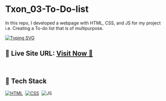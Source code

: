 # Txon_03-To-Do-list
In this repo, I developed a webpage with HTML, CSS, and JS for my project i.e. Creating a To-do list that is of multipurpose.


[![Typing SVG](https://readme-typing-svg.demolab.com?font=Shadows+Into+Light&pause=1000&color=F1F7F4&width=441&height=55&lines=Glad+to+see+you+here+inside+my+Repo-%22PassLock-web%22)](https://git.io/typing-svg)


## 📌 **Live Site URL:** <a href="https://my-todo-app777.netlify.app">**Visit Now** 🚀</a>

<br>

## 📌 Tech Stack

[![HTML](https://img.shields.io/badge/html5%20-%23E34F26.svg?&style=for-the-badge&logo=html5&logoColor=white)](https://github.com/prakash-naikwadi)&nbsp;
[![CSS](https://img.shields.io/badge/css3%20-%231572B6.svg?&style=for-the-badge&logo=css3&logoColor=white)](https://github.com/prakash-naikwadi)&nbsp;
![JS](https://camo.githubusercontent.com/aeddc848275a1ffce386dc81c04541654ca07b2c43bbb8ad251085c962672aea/68747470733a2f2f696d672e736869656c64732e696f2f62616467652f6a6176617363726970742d2532333332333333302e7376673f7374796c653d666f722d7468652d6261646765266c6f676f3d6a617661736372697074266c6f676f436f6c6f723d253233463744463145)

<br>
<br>
